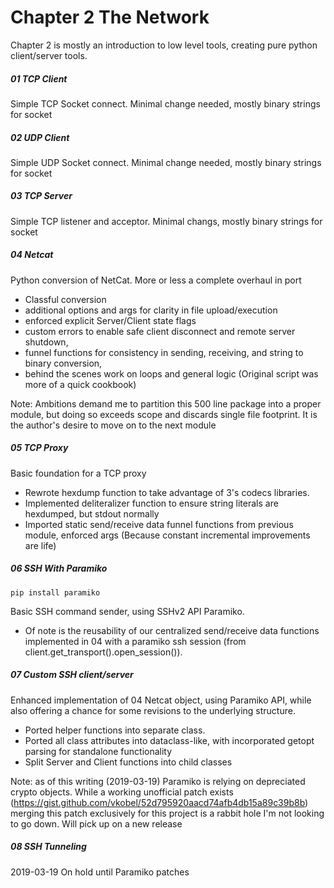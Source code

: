 # Chapter 2 The Network

Chapter 2 is mostly an introduction to low level tools, creating pure python client/server tools.

##### 01 TCP Client
Simple TCP Socket connect. Minimal change needed, mostly binary strings for socket

##### 02 UDP Client
Simple UDP Socket connect. Minimal change needed, mostly binary strings for socket

##### 03 TCP Server
Simple TCP listener and acceptor. Minimal changs, mostly binary strings for socket

##### 04 Netcat
Python conversion of NetCat. More or less a complete overhaul in port
 - Classful conversion
 - additional options and args for clarity in file upload/execution 
 - enforced explicit Server/Client state flags
 - custom errors to enable safe client disconnect and remote server shutdown, 
 - funnel functions for consistency in sending, receiving, and string to binary conversion, 
 - behind the scenes work on loops and general logic (Original script was more of a quick cookbook)

Note: Ambitions demand me to partition this 500 line package into a proper module, but doing so 
exceeds scope and discards single file footprint. It is the author's desire to move on to the next 
module 

##### 05 TCP Proxy
Basic foundation for a TCP proxy
 - Rewrote hexdump function to take advantage of 3's codecs libraries.
 - Implemented deliteralizer function to ensure string literals are hexdumped, but stdout normally 
 - Imported static send/receive data funnel functions from previous module, enforced args (Because 
 constant incremental improvements are life) 

##### 06 SSH With Paramiko
```
pip install paramiko
```
Basic SSH command sender, using SSHv2 API Paramiko.
 - Of note is the reusability of our centralized send/receive data functions implemented in 04 with 
a paramiko ssh session (from client.get_transport().open_session()).

##### 07 Custom SSH client/server
Enhanced implementation of 04 Netcat object, using Paramiko API, while also offering a chance for
some revisions to the underlying structure. 
 - Ported helper functions into separate class.
 - Ported all class attributes into dataclass-like, with incorporated getopt parsing for standalone 
functionality
 - Split Server and Client functions into child classes
 
Note: as of this writing (2019-03-19) Paramiko is relying on depreciated crypto objects. While a
working unofficial patch exists (https://gist.github.com/vkobel/52d795920aacd74afb4db15a89c39b8b) 
merging this patch exclusively for this project is a rabbit hole I'm not looking to go down. Will
pick up on a new release 
  
##### 08 SSH Tunneling
2019-03-19 On hold until Paramiko patches
